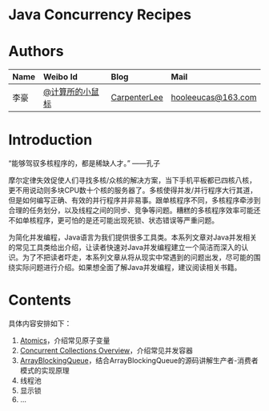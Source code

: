 # Java Concurrency Recipes

# Authors

| Name | Weibo Id | Blog | Mail |
|:-----------|:-------------|:-------------|:-----------|
| 李豪 |[@计算所的小鼠标](http://weibo.com/icttinymouse) | [CarpenterLee](http://www.cnblogs.com/CarpenterLee/) | hooleeucas@163.com |

# Introduction

“能够驾驭多核程序的，都是稀缺人才。” ——孔子

摩尔定律失效促使人们寻找多核/众核的解决方案，当下手机平板都已四核八核，更不用说动则多块CPU数十个核的服务器了。多核使得并发/并行程序大行其道，但是如何编写正确、有效的并行程序并非易事。跟单核程序不同，多核程序牵涉到合理的任务划分，以及线程之间的同步、竞争等问题。糟糕的多核程序效率可能还不如单核程序，更可怕的是还可能出现死锁、状态错误等严重问题。

为简化并发编程，Java语言为我们提供很多工具类。本系列文章对Java并发相关的常见工具类给出介绍，让读者快速对Java并发编程建立一个简洁而深入的认识。为了不把读者吓走，本系列文章从将从现实中常遇到的问题出发，尽可能的围绕实际问题进行介绍。如果想全面了解Java并发编程，建议阅读相关书籍。

# Contents

具体内容安排如下：

1. [Atomics](./markdown/Atomics.md)，介绍常见原子变量
2. [Concurrent Collections Overview](/markdown/Concurrent%20Collections%20Overview.md)，介绍常见并发容器
3. [ArrayBlockingQueue](./markdown/ArrayBlockingQueue.md)，结合ArrayBlockingQueue的源码讲解生产者-消费者模式的实现原理
3. 线程池
4. 显示锁
5. ...



